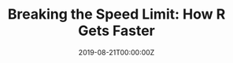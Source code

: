 ---
title: 'Breaking the Speed Limit: How R Gets Faster'
authors:
- Marianna Foos
date: '2019-08-21T00:00:00Z'

# Schedule page publish date (NOT proceeding's date).
publishDate: '20001-01-01T00:00:00Z'

# proceeding type.
# Legend: 0 = Uncategorized; 1 = Talk, 2 = Keynote, 3 = Workshop
# To add more update publications_types.toml and en.yaml
publication_types: ['2']
publication_type_description: Keynote

# proceeding name and optional abbreviated proceeding name.
publication: Presented at 2019 Conference
publication_short: Presented at 2019 Conference

abstract: 

tags:
- Rstudio
featured: false

links:
url_slides: ''
url_video: ''

---